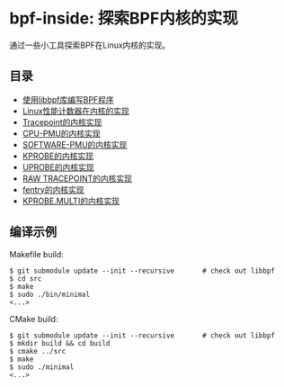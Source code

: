 # bpf-inside: 探索BPF内核的实现

通过一些小工具探索BPF在Linux内核的实现。

## 目录

* [使用libbpf库编写BPF程序](doc/01-write%20a%20bpf%20program%20with%20libbpf.md)
* [Linux性能计数器在内核的实现](doc/02-Performance%20Counters%20for%20Linux.md)
* [Tracepoint的内核实现](doc/03-tracepoint%20inside.md)
* [CPU-PMU的内核实现](doc/04-cpu%20pmu.md)
* [SOFTWARE-PMU的内核实现](doc/05-software%20pmu.md)
* [KPROBE的内核实现](doc/06-kprobe%20pmu.md)
* [UPROBE的内核实现](doc/07-uprobe.md)
* [RAW TRACEPOINT的内核实现](doc/08-raw%20tracepoint.md)
* [fentry的内核实现](doc/09-fentry.md)
* [KPROBE.MULTI的内核实现](doc/10-kprobe_multi.md)

## 编译示例

Makefile build:

```shell
$ git submodule update --init --recursive       # check out libbpf
$ cd src
$ make
$ sudo ./bin/minimal
<...>
```

CMake build:

```shell
$ git submodule update --init --recursive       # check out libbpf
$ mkdir build && cd build
$ cmake ../src
$ make
$ sudo ./minimal
<...>
```
